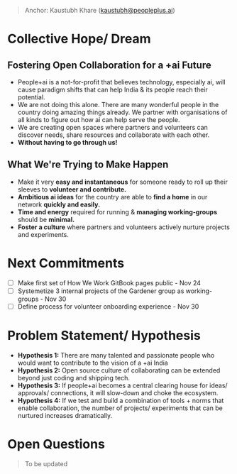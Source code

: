 > Anchor: Kaustubh Khare (kaustubh@peopleplus.ai)

# Collective Hope/ Dream
## Fostering Open Collaboration for a +ai Future
- People+ai is a not-for-profit that believes technology, especially ai, will cause paradigm shifts that can help India & its people reach their potential.
- We are not doing this alone. There are many wonderful people in the country doing amazing things already. We partner with organisations of all kinds to figure out how ai can help serve the people.
- We are creating open spaces where partners and volunteers can discover needs, share resources and collaborate with each other.
- **Without having to go through us!**

## What We're Trying to Make Happen
- Make it very **easy and instantaneous** for someone ready to roll up their sleeves to **volunteer and contribute.**
- **Ambitious ai ideas** for the country are able to **find a home** in our network **quickly and easily.**
- **Time and energy** required for running & **managing working-groups** should be **minimal.**
- **Foster a culture** where partners and volunteers actively nurture projects and experiments.

# Next Commitments
- [ ] Make first set of How We Work GitBook pages public - Nov 24
- [ ] Systemetize 3 internal projects of the Gardener group as working-groups - Nov 30
- [ ] Define process for volunteer onboarding experience - Nov 30

# Problem Statement/ Hypothesis
- **Hypothesis 1:** There are many talented and passionate people who would want to contribute to the vision of a +ai India
- **Hypothesis 2:** Open source culture of collaborating can be extended beyond just coding and shipping tech.
- **Hypothesis 3:** If people+ai becomes a central clearing house for ideas/ approvals/ connections, it will slow-down and choke the ecosystem.
- **Hypothesis 4:** If we test and build a combination of tools + norms that enable collaboration, the number of projects/ experiments that can be nurtured increases dramatically.

# Open Questions
> To be updated
